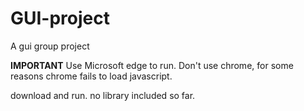 # GUI-project
A gui group project

****IMPORTANT****
Use Microsoft edge to run. Don't use chrome, for some reasons chrome fails to load javascript.

download and run. no library included so far. 
